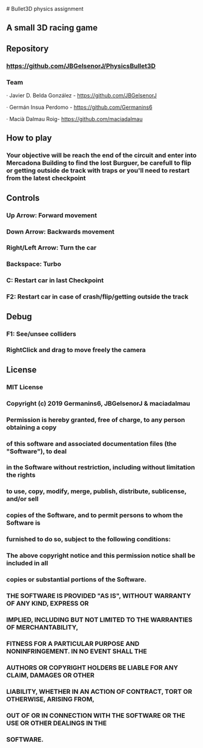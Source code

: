 ﻿﻿﻿# Bullet3D physics assignment## A small 3D racing game## Repository### https://github.com/JBGelsenorJ/PhysicsBullet3D### Team· Javier D. Belda González - https://github.com/JBGelsenorJ· Germán Insua Perdomo - https://github.com/Germanins6· Macià Dalmau Roig- https://github.com/maciadalmau## How to play### Your objective will be reach the end of the circuit and enter into Mercadona Building to find the lost Burguer, be carefull to flip or getting outside de track with traps or you'll need to restart from the latest checkpoint## Controls### Up Arrow:  Forward movement### Down Arrow: Backwards movement ### Right/Left Arrow: Turn the car### Backspace: Turbo### C: Restart car in last Checkpoint### F2: Restart car in case of crash/flip/getting outside the track## Debug### F1: See/unsee colliders### RightClick and drag to move freely the camera## License ### MIT License### Copyright (c) 2019 Germanins6, JBGelsenorJ & maciadalmau### Permission is hereby granted, free of charge, to any person obtaining a copy### of this software and associated documentation files (the "Software"), to deal### in the Software without restriction, including without limitation the rights### to use, copy, modify, merge, publish, distribute, sublicense, and/or sell### copies of the Software, and to permit persons to whom the Software is### furnished to do so, subject to the following conditions:### The above copyright notice and this permission notice shall be included in all### copies or substantial portions of the Software.### THE SOFTWARE IS PROVIDED "AS IS", WITHOUT WARRANTY OF ANY KIND, EXPRESS OR### IMPLIED, INCLUDING BUT NOT LIMITED TO THE WARRANTIES OF MERCHANTABILITY,### FITNESS FOR A PARTICULAR PURPOSE AND NONINFRINGEMENT. IN NO EVENT SHALL THE### AUTHORS OR COPYRIGHT HOLDERS BE LIABLE FOR ANY CLAIM, DAMAGES OR OTHER### LIABILITY, WHETHER IN AN ACTION OF CONTRACT, TORT OR OTHERWISE, ARISING FROM,### OUT OF OR IN CONNECTION WITH THE SOFTWARE OR THE USE OR OTHER DEALINGS IN THE### SOFTWARE.